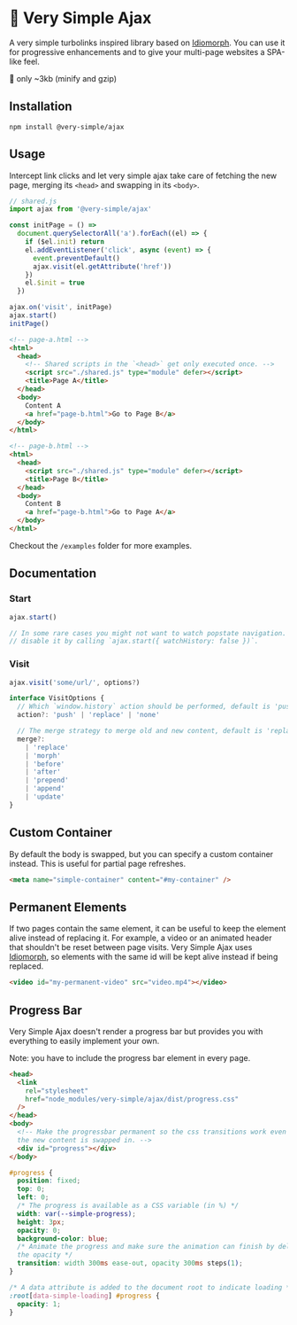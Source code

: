 # 🔄 Very Simple Ajax

A very simple turbolinks inspired library based on [Idiomorph](https://github.com/bigskysoftware/idiomorph).
You can use it for progressive enhancements and to give your multi-page websites a SPA-like feel.

💾 only ~3kb (minify and gzip)

## Installation

```
npm install @very-simple/ajax
```

## Usage

Intercept link clicks and let very simple ajax take care of fetching the new
page, merging its `<head>` and swapping in its `<body>`.

```js
// shared.js
import ajax from '@very-simple/ajax'

const initPage = () =>
  document.querySelectorAll('a').forEach((el) => {
    if ($el.init) return
    el.addEventListener('click', async (event) => {
      event.preventDefault()
      ajax.visit(el.getAttribute('href'))
    })
    el.$init = true
  })

ajax.on('visit', initPage)
ajax.start()
initPage()
```

```html
<!-- page-a.html -->
<html>
  <head>
    <!-- Shared scripts in the `<head>` get only executed once. -->
    <script src="./shared.js" type="module" defer></script>
    <title>Page A</title>
  </head>
  <body>
    Content A
    <a href="page-b.html">Go to Page B</a>
  </body>
</html>
```

```html
<!-- page-b.html -->
<html>
  <head>
    <script src="./shared.js" type="module" defer></script>
    <title>Page B</title>
  </head>
  <body>
    Content B
    <a href="page-b.html">Go to Page A</a>
  </body>
</html>
```

Checkout the `/examples` folder for more examples.

## Documentation

### Start

```js
ajax.start()

// In some rare cases you might not want to watch popstate navigation. You can
// disable it by calling `ajax.start({ watchHistory: false })`.
```

### Visit

```ts
ajax.visit('some/url/', options?)
```

```ts
interface VisitOptions {
  // Which `window.history` action should be performed, default is 'push'.
  action?: 'push' | 'replace' | 'none'

  // The merge strategy to merge old and new content, default is 'replace'.
  merge?:
    | 'replace'
    | 'morph'
    | 'before'
    | 'after'
    | 'prepend'
    | 'append'
    | 'update'
}
```

## Custom Container

By default the body is swapped, but you can specify a custom container instead.
This is useful for partial page refreshes.

```html
<meta name="simple-container" content="#my-container" />
```

## Permanent Elements

If two pages contain the same element, it can be useful to keep the element
alive instead of replacing it. For example, a video or an animated header that
shouldn't be reset between page visits. Very Simple Ajax uses [Idiomorph](https://github.com/bigskysoftware/idiomorph),
so elements with the same id will be kept alive instead if being replaced.

```html
<video id="my-permanent-video" src="video.mp4"></video>
```

## Progress Bar

Very Simple Ajax doesn't render a progress bar but provides you with everything
to easily implement your own.

Note: you have to include the progress bar element in every page.

```html
<head>
  <link
    rel="stylesheet"
    href="node_modules/very-simple/ajax/dist/progress.css"
  />
</head>
<body>
  <!-- Make the progressbar permanent so the css transitions work even when
  the new content is swapped in. -->
  <div id="progress"></div>
</body>
```

```css
#progress {
  position: fixed;
  top: 0;
  left: 0;
  /* The progress is available as a CSS variable (in %) */
  width: var(--simple-progress);
  height: 3px;
  opacity: 0;
  background-color: blue;
  /* Animate the progress and make sure the animation can finish by delaying
  the opacity */
  transition: width 300ms ease-out, opacity 300ms steps(1);
}

/* A data attribute is added to the document root to indicate loading */
:root[data-simple-loading] #progress {
  opacity: 1;
}
```
